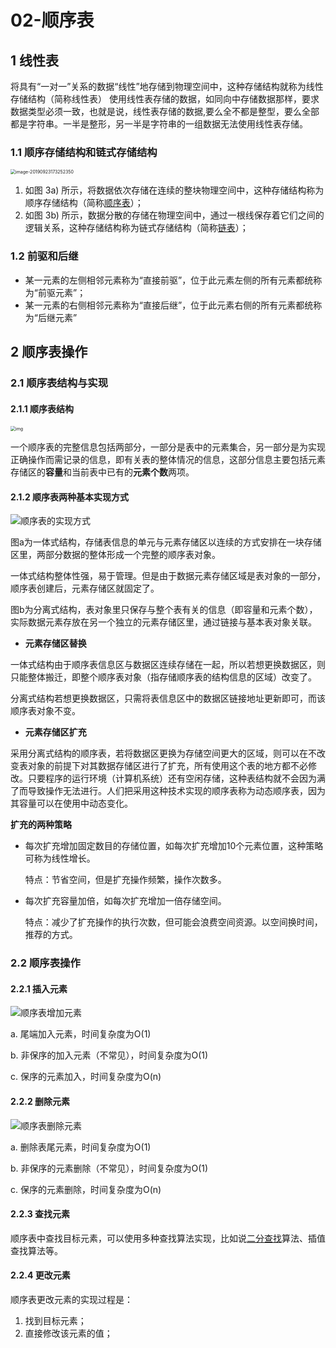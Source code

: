# 02-顺序表

## 1 线性表

将具有“一对一”关系的数据“线性”地存储到物理空间中，这种存储结构就称为线性存储结构（简称线性表）
使用线性表存储的数据，如同向中存储数据那样，要求数据类型必须一致，也就是说，线性表存储的数据,要么全不都是整型，要么全部都是字符串。一半是整形，另一半是字符串的一组数据无法使用线性表存储。

### 1.1 顺序存储结构和链式存储结构

<img src="https://tva1.sinaimg.cn/large/006y8mN6ly1g79l1d7zowj30p00mijvz.jpg" alt="image-20190923173252350" style="zoom: 50%;" />

1. 如图 3a) 所示，将数据依次存储在连续的整块物理空间中，这种存储结构称为顺序存储结构（简称[顺序表](http://data.biancheng.net/view/158.html)）；
2. 如图 3b) 所示，数据分散的存储在物理空间中，通过一根线保存着它们之间的逻辑关系，这种存储结构称为链式存储结构（简称[链表](http://data.biancheng.net/view/160.html)）；

### 1.2 前驱和后继

- 某一元素的左侧相邻元素称为“直接前驱”，位于此元素左侧的所有元素都统称为“前驱元素”；
- 某一元素的右侧相邻元素称为“直接后继”，位于此元素右侧的所有元素都统称为“后继元素”

## 2 顺序表操作

### 2.1 顺序表结构与实现

#### 2.1.1 顺序表结构

<img src="https://tva1.sinaimg.cn/large/006y8mN6ly1g8rr83fbw7j30bk0hsq4r.jpg" alt="img" style="zoom:50%;" />

一个顺序表的完整信息包括两部分，一部分是表中的元素集合，另一部分是为实现正确操作而需记录的信息，即有关表的整体情况的信息，这部分信息主要包括元素存储区的**容量**和当前表中已有的**元素个数**两项。

#### 2.1.2 顺序表两种基本实现方式

![顺序表的实现方式](https://tva1.sinaimg.cn/large/006y8mN6ly1g8rrea2k7hj30us06umz1.jpg)

图a为一体式结构，存储表信息的单元与元素存储区以连续的方式安排在一块存储区里，两部分数据的整体形成一个完整的顺序表对象。

一体式结构整体性强，易于管理。但是由于数据元素存储区域是表对象的一部分，顺序表创建后，元素存储区就固定了。

图b为分离式结构，表对象里只保存与整个表有关的信息（即容量和元素个数），实际数据元素存放在另一个独立的元素存储区里，通过链接与基本表对象关联。

-  **元素存储区替换**

一体式结构由于顺序表信息区与数据区连续存储在一起，所以若想更换数据区，则只能整体搬迁，即整个顺序表对象（指存储顺序表的结构信息的区域）改变了。

分离式结构若想更换数据区，只需将表信息区中的数据区链接地址更新即可，而该顺序表对象不变。

- **元素存储区扩充**

采用分离式结构的顺序表，若将数据区更换为存储空间更大的区域，则可以在不改变表对象的前提下对其数据存储区进行了扩充，所有使用这个表的地方都不必修改。只要程序的运行环境（计算机系统）还有空闲存储，这种表结构就不会因为满了而导致操作无法进行。人们把采用这种技术实现的顺序表称为动态顺序表，因为其容量可以在使用中动态变化。

**扩充的两种策略**

- 每次扩充增加固定数目的存储位置，如每次扩充增加10个元素位置，这种策略可称为线性增长。

  特点：节省空间，但是扩充操作频繁，操作次数多。

- 每次扩充容量加倍，如每次扩充增加一倍存储空间。

  特点：减少了扩充操作的执行次数，但可能会浪费空间资源。以空间换时间，推荐的方式。

### 2.2 顺序表操作

#### 2.2.1 插入元素

![顺序表增加元素](https://tva1.sinaimg.cn/large/006y8mN6ly1g7z0kygqgxj30qs0dw0xe.jpg)

a. 尾端加入元素，时间复杂度为O(1)

b. 非保序的加入元素（不常见），时间复杂度为O(1)

c. 保序的元素加入，时间复杂度为O(n)

#### 2.2.2 删除元素

![顺序表删除元素](https://tva1.sinaimg.cn/large/006y8mN6ly1g7z0mtjm32j30r40co0to.jpg)

a. 删除表尾元素，时间复杂度为O(1)

b. 非保序的元素删除（不常见），时间复杂度为O(1)

c. 保序的元素删除，时间复杂度为O(n)

#### 2.2.3 查找元素

顺序表中查找目标元素，可以使用多种查找算法实现，比如说[二分查找](http://data.biancheng.net/view/55.html)算法、插值查找算法等。

#### 2.2.4 更改元素

顺序表更改元素的实现过程是：

1. 找到目标元素；
2. 直接修改该元素的值；


